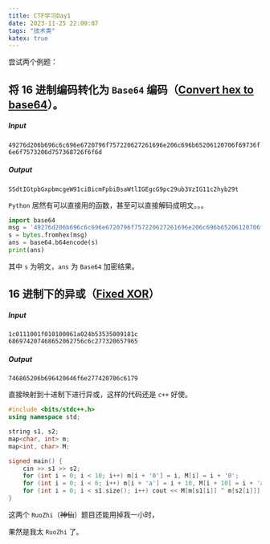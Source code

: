 ```yaml
---
title: CTF学习Day1
date: 2023-11-25 22:00:07
tags: "技术类"
katex: true
---
```


尝试两个例题：

## 将 $16$ 进制编码转化为 `Base64` 编码（[Convert hex to base64](https://cryptopals.com/sets/1/challenges/1)）。

##### Input

`49276d206b696c6c696e6720796f757220627261696e206c696b65206120706f69736f6e6f7573206d757368726f6f6d`

##### Output

`SSdtIGtpbGxpbmcgeW91ciBicmFpbiBsaWtlIGEgcG9pc29ub3VzIG11c2hyb29t`

`Python` 居然有可以直接用的函数，甚至可以直接解码成明文。。。

```python
import base64
msg = '49276d206b696c6c696e6720796f757220627261696e206c696b65206120706f69736f6e6f7573206d757368726f6f6d'
s = bytes.fromhex(msg)
ans = base64.b64encode(s)
print(ans)
```

其中 `s` 为明文，`ans` 为 `Base64` 加密结果。

## $16$ 进制下的异或（[Fixed XOR](https://cryptopals.com/sets/1/challenges/2)）

##### Input

```
1c0111001f010100061a024b53535009181c
686974207468652062756c6c277320657965
```

##### Output

```
746865206b696420646f6e277420706c6179
```

直接映射到十进制下进行异或，这样的代码还是 `c++` 好使。

```cpp
#include <bits/stdc++.h>
using namespace std;

string s1, s2;
map<char, int> m;
map<int, char> M;

signed main() {
    cin >> s1 >> s2;
    for (int i = 0; i < 10; i++) m[i + '0'] = i, M[i] = i + '0';
    for (int i = 0; i < 6; i++) m[i + 'a'] = i + 10, M[i + 10] = i + 'a';
    for (int i = 0; i < s1.size(); i++) cout << M[m[s1[i]] ^ m[s2[i]]];
}
```

这两个 `RuoZhi`（~~神仙~~）题目还能用掉我一小时，

果然是我太 `RuoZhi` 了。
